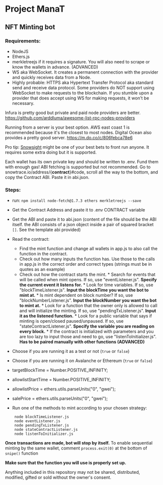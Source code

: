 # Project ManaT

## NFT Minting bot

### Requirements:
 * NodeJS
 * Ethers.js
 * merkletreejs if it requires a signature. You will also need to scrape or know the wallets in advance. (ADVANCED)
 * WS aka WebSocket. It creates a permanent connection with the provider and quickly receives data from a Node.
 * Highly probable: HTTPS aka Hypertext Transfer Protocol aka standard send and receive data protocol. Some providers do NOT support using WebSocket to make requests to the blockchain. If you stumble upon a provider that does accept using WS for making requests, it won't be necessary.

Infura is pretty good but private and paid node providers are better. https://github.com/arddluma/awesome-list-rpc-nodes-providers

Running from a server is your best option. AWS east coast 1 is recommended because it's the closest to most nodes. Digital Ocean also provides a pretty good server. https://m.do.co/c/806febca78e6

Pro tip: [Snowsight](https://docs.snowsight.chainsight.dev/) might be one of your best bets to front run anyone. It requires some extra doing but it is supported.

Each wallet has its own private key and should be written to .env. Fund them with enough gas!
ABI fetching is supported but not recommended. Go to snowtrace.io/address/{**contract**}#code, scroll all the way to the bottom, and copy the Contract ABI. Paste it in abi.json.

### Steps:
 * run: `npm install node-fetch@1.7.3 ethers merkletreejs --save`
 * Get the Contract Address and paste it to .env CONTRACT variable
 * Get the ABI and paste it to abi.json (content of the file should be the ABI itself. the ABI consists of a json object inside a pair of squared bracket `[]`. See the template abi provided)
 * Read the contract:
   * Find the mint function and change all wallets in app.js to also call the function in the contract.
   * Check out how many inputs the function has. Use those to the calls in app.js in the correct order and correct types (strings must be in quotes as an example)
   * Check out how the contract starts the mint.
          * Search for events that will be called when mint opens. If so, use "eventListener.js". **Specify the current event it listens for.**
          * Look for time variables. If so, use "blockTimeListener.js". **Input the blockTime you want the bot to mint at.**
          * Is mint dependent on block number? If so, use "blockNumberListener.js". **Input the blockNumber you want the bot to mint at.**
          * Look for a function that the owner only is allowed to call and will initialize the minting. If so, use "pendingTxListener.js". **Input it as the listened function.**
          * Look for a public variable that says if minting is open/closed paused/unpaused. If so, use "stateContractListener.js". **Specify the variable you are reading on every block.**
          * If the contract is initialized with parameters and you are too lazy to input those and need to go, use "listenToInitializer.js". **Has to be paired   manually with other functions (ADVANCED)**
 * Choose if you are running it as a test or not (`true` or `false`)
 * Choose if you are running it on Avalanche or Ethereum (`true` or `false`)
 * targetBlockTime = Number.POSITIVE_INFINITY;
 * allowlistStartTime = Number.POSITIVE_INFINITY;
 * allowlistPrice = ethers.utils.parseUnits("0", "gwei");
 * salePrice = ethers.utils.parseUnits("0", "gwei");

 * Run one of the methods to mint according to your chosen strategy:

        node blockTimeListener.js
        node eventListener.js
        node pendingTxListener.js
        node stateContractListener.js
        node listenToInitializer.js


**Once transactions are made, bot will stop by itself.**
To enable sequential minting by the same wallet, comment `process.exit(0)` at the bottom of `snipe()` function

**Make sure that the function you will use is properly set up.**

Anything included in this repository may not be shared, distributed, modified, gifted or sold without the owner's consent.